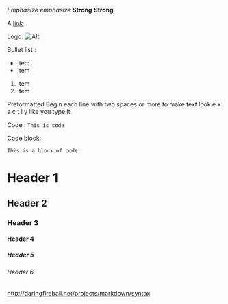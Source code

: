 *Emphasize* _emphasize_
**Strong** __Strong__

A [link](http://example.com "Optional Title").

Logo: ![Alt](/wp.png "Optional Title")

Bullet list :
*   Item
*   Item

1.   Item
2.   Item

Preformatted
  Begin each line with two spaces or more to
  make text look e x a c t l y  like  you  type it.

Code :
`This is code`

Code block:
~~~~
This is a block of code
~~~~

# Header 1
## Header 2
### Header 3
#### Header 4
##### Header 5
###### Header 6

http://daringfireball.net/projects/markdown/syntax
